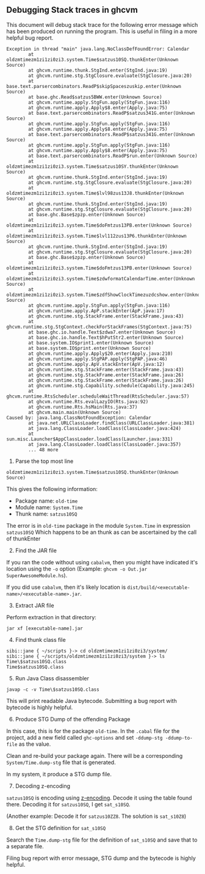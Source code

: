 ## Debugging Stack traces in ghcvm

This document will debug stack trace for the following error message
which has been produced on running the program. This is useful in
filing in a more helpful bug report.

``` shell
Exception in thread "main" java.lang.NoClassDefFoundError: Calendar
        at oldzmtimezm1zi1zi0zi3.system.Time$satzus10SQ.thunkEnter(Unknown Source)
        at ghcvm.runtime.thunk.StgInd.enter(StgInd.java:19)
        at ghcvm.runtime.stg.StgClosure.evaluate(StgClosure.java:20)
        at base.text.parsercombinators.ReadP$skipSpaceszuskip.enter(Unknown Source)
        at base.ghc.Read$satzus5BWW.enter(Unknown Source)
        at ghcvm.runtime.apply.StgFun.apply(StgFun.java:116)
        at ghcvm.runtime.apply.Apply$8.enter(Apply.java:75)
        at base.text.parsercombinators.ReadP$satzus341G.enter(Unknown Source)
        at ghcvm.runtime.apply.StgFun.apply(StgFun.java:116)
        at ghcvm.runtime.apply.Apply$8.enter(Apply.java:75)
        at base.text.parsercombinators.ReadP$satzus341G.enter(Unknown Source)
        at ghcvm.runtime.apply.StgFun.apply(StgFun.java:116)
        at ghcvm.runtime.apply.Apply$8.enter(Apply.java:75)
        at base.text.parsercombinators.ReadP$run.enter(Unknown Source)
        at oldzmtimezm1zi1zi0zi3.system.Time$satzus10SY.thunkEnter(Unknown Source)
        at ghcvm.runtime.thunk.StgInd.enter(StgInd.java:19)
        at ghcvm.runtime.stg.StgClosure.evaluate(StgClosure.java:20)
        at oldzmtimezm1zi1zi0zi3.system.Time$lvl98zus13J8.thunkEnter(Unknown Source)
        at ghcvm.runtime.thunk.StgInd.enter(StgInd.java:19)
        at ghcvm.runtime.stg.StgClosure.evaluate(StgClosure.java:20)
        at base.ghc.Base$zpzp.enter(Unknown Source)
        at oldzmtimezm1zi1zi0zi3.system.Time$doFmtzus13PB.enter(Unknown Source)
        at oldzmtimezm1zi1zi0zi3.system.Time$lvl112zus13P6.thunkEnter(Unknown Source)
        at ghcvm.runtime.thunk.StgInd.enter(StgInd.java:19)
        at ghcvm.runtime.stg.StgClosure.evaluate(StgClosure.java:20)
        at base.ghc.Base$zpzp.enter(Unknown Source)
        at oldzmtimezm1zi1zi0zi3.system.Time$doFmtzus13PB.enter(Unknown Source)
        at oldzmtimezm1zi1zi0zi3.system.Time$zdwformatCalendarTime.enter(Unknown Source)
        at oldzmtimezm1zi1zi0zi3.system.Time$zdfShowClockTimezuzdcshow.enter(Unknown Source)
        at ghcvm.runtime.apply.StgFun.apply(StgFun.java:116)
        at ghcvm.runtime.apply.ApP.stackEnter(ApP.java:17)
        at ghcvm.runtime.stg.StackFrame.enter(StackFrame.java:43)
        at ghcvm.runtime.stg.StgContext.checkForStackFrames(StgContext.java:75)
        at base.ghc.io.handle.Text$zdwa7.enter(Unknown Source)
        at base.ghc.io.handle.Text$hPutStr2.enter(Unknown Source)
        at base.system.IO$print1.enter(Unknown Source)
        at base.system.IO$print.enter(Unknown Source)
        at ghcvm.runtime.apply.Apply$20.enter(Apply.java:210)
        at ghcvm.runtime.apply.StgPAP.apply(StgPAP.java:46)
        at ghcvm.runtime.apply.ApV.stackEnter(ApV.java:12)
        at ghcvm.runtime.stg.StackFrame.enter(StackFrame.java:43)
        at ghcvm.runtime.stg.StackFrame.enter(StackFrame.java:26)
        at ghcvm.runtime.stg.StackFrame.enter(StackFrame.java:26)
        at ghcvm.runtime.stg.Capability.schedule(Capability.java:245)
        at ghcvm.runtime.RtsScheduler.scheduleWaitThread(RtsScheduler.java:57)
        at ghcvm.runtime.Rts.evalLazyIO(Rts.java:92)
        at ghcvm.runtime.Rts.hsMain(Rts.java:37)
        at ghcvm.main.main(Unknown Source)
Caused by: java.lang.ClassNotFoundException: Calendar
        at java.net.URLClassLoader.findClass(URLClassLoader.java:381)
        at java.lang.ClassLoader.loadClass(ClassLoader.java:424)
        at sun.misc.Launcher$AppClassLoader.loadClass(Launcher.java:331)
        at java.lang.ClassLoader.loadClass(ClassLoader.java:357)
        ... 48 more
```

1. Parse the top most line

``` shell
oldzmtimezm1zi1zi0zi3.system.Time$satzus10SQ.thunkEnter(Unknown Source)
```

This gives the following information:

* Package name: `old-time`
* Module name: `System.Time`
* Thunk name: `satzus10SQ`

The error is in `old-time` package in the module `System.Time` in
expression `satzus10SQ` Which happens to be an thunk as can be
ascertained by the call of thunkEnter

2. Find the JAR file

If you ran the code without using `cabalvm`, then you might have
indicated it's location using the `-o` option (Example: `ghcvm -o
Out.jar SuperAwesomeModule.hs`).

If you did use `cabalvm`, then it's likely location is
`dist/build/<executable-name>/<executable-name>.jar`.

3. Extract JAR file

Perform extraction in that directory:

```shell
jar xf [executable-name].jar
```

4. Find thunk class file

``` shell
sibi::jane { ~/scripts }-> cd oldzmtimezm1zi1zi0zi3/system/
sibi::jane { ~/scripts/oldzmtimezm1zi1zi0zi3/system }-> ls Time\$satzus10SQ.class
Time$satzus10SQ.class
```

5. Run Java Class disassembler

``` shell
javap -c -v Time\$satzus10SQ.class
```

This will print readable Java bytecode. Submitting a bug report with bytecode
is highly helpful.

6. Produce STG Dump of the offending Package

In this case, this is for the package `old-time`. In the `.cabal` file
for the project, add a new field called `ghc-options` and set
`-ddump-stg -ddump-to-file` as the value.

Clean and re-build your package again. There will be a corresponding
`System/Time.dump-stg` file that is generated.

In my system, it produce a STG dump file.

7. Decoding z-encoding

`satzus10SQ` is encoding using
[z-encoding](https://ghc.haskell.org/trac/ghc/wiki/Commentary/Compiler/SymbolNames). Decode
it using the table found there. Decoding it for `satzus10SQ`, I get `sat_s10SQ`.

(Another example: Decode it for `satzus10ZZ8`. The solution is `sat_s10Z8`)

8. Get the STG definition for `sat_s10SQ`

Search the `Time.dump-stg` file for the definition of `sat_s10SQ` and
save that to a separate file.

Filing bug report with error message, STG dump and the bytecode is
highly helpful.
